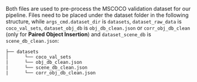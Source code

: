 Both files are used to pre-process the MSCOCO validation dataset for our pipeline. Files need to be placed under the dataset folder in the following structure, while `args_cmd.dataset_dir` is `datasets`, `dataset_raw_data` is `coco_val_sets`, `dataset_obj_db` is `obj_db_clean.json` or `corr_obj_db_clean` (only for **Paired Object Insertion**) and `dataset_scene_db` is `scene_db_clean.json`:
``` 
├── datasets
│      └── coco_val_sets
|      └── obj_db_clean.json
|      └── scene_db_clean.json
|      └── corr_obj_db_clean.json
```
